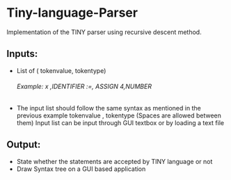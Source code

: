 # Tiny-language-Parser
Implementation of the TINY parser using recursive descent method.
## Inputs:

- List of ( tokenvalue, tokentype)
  ###### Example: x ,IDENTIFIER :=, ASSIGN 4,NUMBER

- The input list should follow the same syntax as mentioned in the previous example tokenvalue , tokentype (Spaces are allowed between them)
Input list can be input through GUI textbox or by loading a text file

## Output:

- State whether the statements are accepted by TINY language or not
- Draw Syntax tree on a GUI based application
